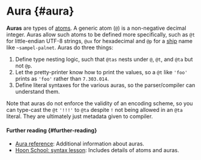 # Aura {#aura}

**Auras** are types of [atoms](atom.md). A generic atom (`@`) is a non-negative decimal integer. Auras allow such atoms to be defined more specifically, such as `@t` for little-endian UTF-8 strings, `@ux` for hexadecimal and `@p` for a [ship](ship.md) name like `~sampel-palnet`. Auras do three things:

1. Define type nesting logic, such that `@tas` nests under `@`, `@t`, and `@ta` but not `@p`.
2. Let the pretty-printer know how to print the values, so a `@t` like `'foo'` prints as `'foo'` rather than `7.303.014`.
3. Define literal syntaxes for the various auras, so the parser/compiler can understand them.
   
Note that auras do not enforce the validity of an encoding scheme, so you can type-cast the `@t` `'!!!'` to `@ta` despite `!` not being allowed in an `@ta` literal. They are ultimately just metadata given to compiler.

#### Further reading {#further-reading}

- [Aura reference](../language/hoon/reference/auras.md): Additional information about auras.
- [Hoon School: syntax lesson](../courses/hoon-school/B-syntax.md): Includes details of atoms and auras.
